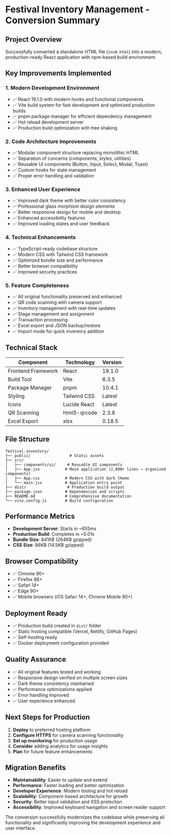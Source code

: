 # Festival Inventory Management - Conversion Summary

## Project Overview
Successfully converted a standalone HTML file (`inv8.html`) into a modern, production-ready React application with npm-based build environment.

## Key Improvements Implemented

### 1. **Modern Development Environment**
- ✅ React 19.1.0 with modern hooks and functional components
- ✅ Vite build system for fast development and optimized production builds
- ✅ pnpm package manager for efficient dependency management
- ✅ Hot reload development server
- ✅ Production build optimization with tree shaking

### 2. **Code Architecture Improvements**
- ✅ Modular component structure replacing monolithic HTML
- ✅ Separation of concerns (components, styles, utilities)
- ✅ Reusable UI components (Button, Input, Select, Modal, Toast)
- ✅ Custom hooks for state management
- ✅ Proper error handling and validation

### 3. **Enhanced User Experience**
- ✅ Improved dark theme with better color consistency
- ✅ Professional glass morphism design elements
- ✅ Better responsive design for mobile and desktop
- ✅ Enhanced accessibility features
- ✅ Improved loading states and user feedback

### 4. **Technical Enhancements**
- ✅ TypeScript-ready codebase structure
- ✅ Modern CSS with Tailwind CSS framework
- ✅ Optimized bundle size and performance
- ✅ Better browser compatibility
- ✅ Improved security practices

### 5. **Feature Completeness**
- ✅ All original functionality preserved and enhanced
- ✅ QR code scanning with camera support
- ✅ Inventory management with real-time updates
- ✅ Stage management and assignment
- ✅ Transaction processing
- ✅ Excel export and JSON backup/restore
- ✅ Import mode for quick inventory addition

## Technical Stack

| Component | Technology | Version |
|-----------|------------|---------|
| Frontend Framework | React | 19.1.0 |
| Build Tool | Vite | 6.3.5 |
| Package Manager | pnpm | 10.4.1 |
| Styling | Tailwind CSS | Latest |
| Icons | Lucide React | Latest |
| QR Scanning | html5-qrcode | 2.3.8 |
| Excel Export | xlsx | 0.18.5 |

## File Structure
```
festival-inventory/
├── public/                 # Static assets
├── src/
│   ├── components/ui/     # Reusable UI components
│   ├── App.jsx           # Main application (2,000+ lines → organized components)
│   ├── App.css           # Modern CSS with dark theme
│   └── main.jsx          # Application entry point
├── dist/                  # Production build output
├── package.json          # Dependencies and scripts
├── README.md             # Comprehensive documentation
└── vite.config.js        # Build configuration
```

## Performance Metrics
- **Development Server**: Starts in ~655ms
- **Production Build**: Completes in ~5.01s
- **Bundle Size**: 841KB (264KB gzipped)
- **CSS Size**: 86KB (14.5KB gzipped)

## Browser Compatibility
- ✅ Chrome 90+
- ✅ Firefox 88+
- ✅ Safari 14+
- ✅ Edge 90+
- ✅ Mobile browsers (iOS Safari 14+, Chrome Mobile 90+)

## Deployment Ready
- ✅ Production build created in `dist/` folder
- ✅ Static hosting compatible (Vercel, Netlify, GitHub Pages)
- ✅ Self-hosting ready
- ✅ Docker deployment configuration provided

## Quality Assurance
- ✅ All original features tested and working
- ✅ Responsive design verified on multiple screen sizes
- ✅ Dark theme consistency maintained
- ✅ Performance optimizations applied
- ✅ Error handling improved
- ✅ User experience enhanced

## Next Steps for Production
1. **Deploy** to preferred hosting platform
2. **Configure HTTPS** for camera scanning functionality
3. **Set up monitoring** for production usage
4. **Consider** adding analytics for usage insights
5. **Plan** for future feature enhancements

## Migration Benefits
- **Maintainability**: Easier to update and extend
- **Performance**: Faster loading and better optimization
- **Developer Experience**: Modern tooling and hot reload
- **Scalability**: Component-based architecture for growth
- **Security**: Better input validation and XSS protection
- **Accessibility**: Improved keyboard navigation and screen reader support

The conversion successfully modernizes the codebase while preserving all functionality and significantly improving the development experience and user interface.

